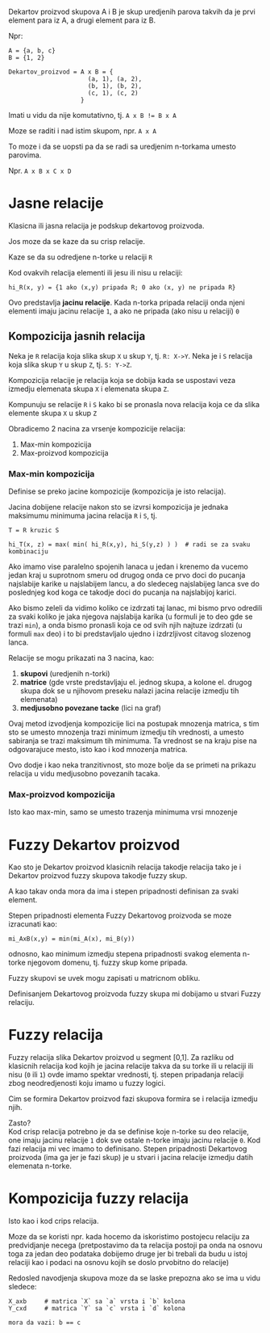 Dekartov proizvod skupova A i B je skup uredjenih parova takvih da je
prvi element para iz A, a drugi element para iz B.

Npr:
```
A = {a, b, c}
B = {1, 2}

Dekartov_proizvod = A x B = { 
                      (a, 1), (a, 2),
                      (b, 1), (b, 2),
                      (c, 1), (c, 2)
                    }
```

Imati u vidu da nije komutativno, tj. `A x B != B x A`

Moze se raditi i nad istim skupom, npr. `A x A`

To moze i da se uopsti pa da se radi sa uredjenim n-torkama umesto parovima.

Npr. `A x B x C x D`


# Jasne relacije

Klasicna ili jasna relacija je podskup dekartovog proizvoda. 

Jos moze da se kaze da su crisp relacije.

Kaze se da su odredjene n-torke u relaciji `R`

Kod ovakvih relacija elementi ili jesu ili nisu u relaciji:
```
hi_R(x, y) = {1 ako (x,y) pripada R; 0 ako (x, y) ne pripada R}
```

Ovo predstavlja **jacinu relacije**. Kada n-torka pripada relaciji onda
njeni elementi imaju jacinu relacije `1`, a ako ne pripada (ako nisu u relaciji) `0`


## Kompozicija jasnih relacija

Neka je `R` relacija koja slika skup `X` u skup `Y`, tj. `R: X->Y`. 
Neka je i `S` relacija koja slika skup `Y` u skup `Z`, tj. `S: Y->Z`.

Kompozicija relacije je relacija koja se dobija kada se uspostavi
veza izmedju elemenata skupa `X` i elemenata skupa `Z`.


Kompunuju se relacije `R` i `S` kako bi se pronasla nova relacija koja ce
da slika elemente skupa `X` u skup `Z`

Obradicemo 2 nacina za vrsenje kompozicije relacija:
1. Max-min kompozicija
2. Max-proizvod kompozicija

### Max-min kompozicija

Definise se preko jacine kompozicije (kompozicija je isto relacija).

Jacina dobijene relacije nakon sto se izvrsi kompozicija je jednaka
maksimumu minimuma jacina relacija `R` i `S`, tj.
```
T = R kruzic S

hi_T(x, z) = max( min( hi_R(x,y), hi_S(y,z) ) )  # radi se za svaku kombinaciju
```

Ako imamo vise paralelno spojenih lanaca u jedan i krenemo da vucemo jedan
kraj u suprotnom smeru od drugog onda ce prvo doci do pucanja najslabije
karike u najslabijem lancu, a do sledeceg najslabijeg lanca sve do
poslednjeg kod koga ce takodje doci do pucanja na najslabijoj karici.

Ako bismo zeleli da vidimo koliko ce izdrzati taj lanac, mi bismo prvo
odredili za svaki koliko je jaka njegova najslabija karika (u formuli je to deo 
gde se trazi `min`), a onda bismo pronasli koja ce od svih njih najtuze izdrzati
(u formuli `max` deo) i to bi predstavljalo ujedno i izdrzljivost citavog slozenog lanca.


Relacije se mogu prikazati na 3 nacina, kao:
1. **skupovi** (uredjenih n-torki)
2. **matrice** (gde vrste predstavljaju el. jednog skupa, a kolone el. drugog skupa
   dok se u njihovom preseku nalazi jacina relacije izmedju tih elemenata)
3. **medjusobno povezane tacke** (lici na graf)


Ovaj metod izvodjenja kompozicije lici na postupak mnozenja matrica, s tim sto 
se umesto mnozenja trazi minimum izmedju tih vrednosti, a umesto sabiranja
se trazi maksimum tih minimuma. Ta vrednost se na kraju pise na odgovarajuce
mesto, isto kao i kod mnozenja matrica.


Ovo dodje i kao neka tranzitivnost, sto moze bolje da se primeti na prikazu
relacija u vidu medjusobno povezanih tacaka.

### Max-proizvod kompozicija

Isto kao max-min, samo se umesto trazenja minimuma vrsi mnozenje

# Fuzzy Dekartov proizvod

Kao sto je Dekartov proizvod klasicnih relacija takodje relacija tako je i
Dekartov proizvod fuzzy skupova takodje fuzzy skup.

A kao takav onda mora da ima i stepen pripadnosti definisan za svaki element.

Stepen pripadnosti elementa Fuzzy Dekartovog proizvoda se moze izracunati kao:
```
mi_AxB(x,y) = min(mi_A(x), mi_B(y))
```

odnosno, kao minimum izmedju stepena pripadnosti svakog elementa n-torke
njegovom domenu, tj. fuzzy skup kome pripada.

Fuzzy skupovi se uvek mogu zapisati u matricnom obliku.

Definisanjem Dekartovog proizvoda fuzzy skupa mi dobijamo u stvari Fuzzy relaciju.

# Fuzzy relacija

Fuzzy relacija slika Dekartov proizvod u segment [0,1]. Za razliku od
klasicnih relacija kod kojih je jacina relacije takva da su torke ili u relaciji
ili nisu (`0` ili `1`) ovde imamo spektar vrednosti, tj. stepen pripadanja
relaciji zbog neodredjenosti koju imamo u fuzzy logici.


Cim se formira Dekartov proizvod fazi skupova formira se i relacija izmedju njih.

Zasto?  
Kod crisp relacija potrebno je da se definise koje n-torke su deo relacije,
one imaju jacinu relacije `1` dok sve ostale n-torke imaju jacinu relacije `0`.
Kod fazi relacija mi vec imamo to definisano. Stepen pripadnosti Dekartovog
proizvoda (ima ga jer je fazi skup) je u stvari i jacina relacije izmedju
datih elemenata n-torke.


# Kompozicija fuzzy relacija

Isto kao i kod crips relacija.

Moze da se koristi npr. kada hocemo da iskoristimo postojecu relaciju
za predvidjanje necega (pretpostavimo da ta relacija postoji pa onda na
osnovu toga za jedan deo podataka dobijemo druge jer bi trebali da budu u 
istoj relaciji kao i podaci na osnovu kojih se doslo prvobitno do relacije)

Redosled navodjenja skupova moze da se laske prepozna ako se ima u vidu sledece:
```
X_axb     # matrica `X` sa `a` vrsta i `b` kolona
Y_cxd     # matrica `Y` sa `c` vrsta i `d` kolona

mora da vazi: b == c
```
